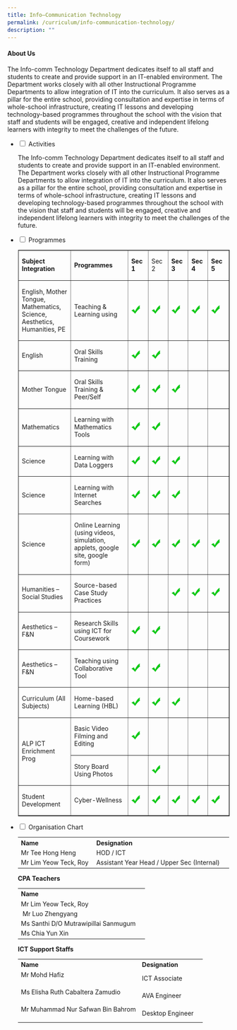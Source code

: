 ```yaml
---
title: Info–Communication Technology
permalink: /curriculum/info-communication-technology/
description: ""
---
```

<h4><strong>About Us</strong></h4>
<p>The Info-comm Technology Department dedicates itself to all staff and students to create and provide support in an IT-enabled environment. The Department works closely with all other Instructional Programme Departments to allow integration of IT into the curriculum. It also serves as a pillar for the entire school, providing consultation and expertise in terms of whole-school infrastructure, creating IT lessons and developing technology-based programmes throughout the school with the vision that staff and students will be engaged, creative and independent lifelong learners with integrity to meet the challenges of the future.</p>
<ul class="jekyllcodex_accordion">
<li><input id="accordion1" type="checkbox"> <label for="accordion1">Activities</label>
<div>
<p>The Info-comm Technology Department dedicates itself to all staff and students to create and provide support in an IT-enabled environment. The Department works closely with all other Instructional Programme Departments to allow integration of IT into the curriculum. It also serves as a pillar for the entire school, providing consultation and expertise in terms of whole-school infrastructure, creating IT lessons and developing technology-based programmes throughout the school with the vision that staff and students will be engaged, creative and independent lifelong learners with integrity to meet the challenges of the future.</p>
</div>
</li>
<li><input id="accordion2" type="checkbox"> <label for="accordion2">Programmes</label>
<div>
<table border="1" width="100%" cellspacing="0" cellpadding="0">
<tbody>
<tr>
<td width="172"><strong>Subject Integration</strong></td>
<td width="239"><strong>Programmes</strong></td>
<td width="54"><strong>Sec 1</strong></td>
<td width="52">
<p>Sec 2&nbsp;</p>
</td>
<td width="54"><strong>Sec 3</strong></td>
<td width="47"><strong>Sec 4</strong></td>
<td width="66"><strong>Sec 5</strong></td>
</tr>
<tr>
<td width="172">
<p>English, Mother Tongue, Mathematics, Science, Aesthetics, Humanities, PE</p>
</td>
<td width="239">
<p>Teaching &amp; Learning using</p>
</td>
<td width="54">
<p><img src="/images/tick.jpg" alt="tick" width="20" height="20"></p>
</td>
<td width="52">
<p><img src="/images/tick.jpg" alt="tick" width="20" height="20"></p>
</td>
<td width="54">
<p><img src="/images/tick.jpg" alt="tick" width="20" height="20"></p>
</td>
<td width="47">
<p><img src="/images/tick.jpg" alt="tick" width="20" height="20"></p>
</td>
<td width="66">
<p><img src="/images/tick.jpg" alt="tick" width="20" height="20"></p>
</td>
</tr>
<tr>
<td width="172">
<p>English</p>
</td>
<td width="239">
<p>Oral Skills Training</p>
</td>
<td width="54">
<p><img src="/images/tick.jpg" alt="tick" width="20" height="20"></p>
</td>
<td width="52">
<p><img src="/images/tick.jpg" alt="tick" width="20" height="20"></p>
</td>
<td width="54">&nbsp;</td>
<td width="47">&nbsp;</td>
<td width="66">&nbsp;</td>
</tr>
<tr>
<td width="172">
<p>Mother Tongue </p>
</td>
<td width="239">
<p>Oral Skills Training &amp; Peer/Self</p>
</td>
<td width="54">
<p><img src="/images/tick.jpg" alt="tick" width="20" height="20"></p>
</td>
<td width="52">
<p><img src="/images/tick.jpg" alt="tick" width="20" height="20"></p>
</td>
<td width="54">
<p><img src="/images/tick.jpg" alt="tick" width="20" height="20"></p>
</td>
<td width="47">&nbsp;</td>
<td width="66">&nbsp;</td>
</tr>
<tr>
<td width="172">
<p>Mathematics</p>
</td>
<td width="239">
<p>Learning with Mathematics Tools&nbsp;</p>
</td>
<td width="54">
<p><img src="/images/tick.jpg" alt="tick" width="20" height="20"></p>
</td>
<td width="52">
<p><img src="/images/tick.jpg" alt="tick" width="20" height="20"></p>
</td>
<td width="54">&nbsp;</td>
<td width="47">&nbsp;</td>
<td width="66">&nbsp;</td>
</tr>
<tr>
<td width="172" height="24">
<p>Science</p>
</td>
<td width="239">
<p>Learning with Data Loggers</p>
</td>
<td width="54">
<p><img src="/images/tick.jpg" alt="tick" width="20" height="20"></p>
</td>
<td width="52">
<p><img src="/images/tick.jpg" alt="tick" width="20" height="20"></p>
</td>
<td width="54">
<p><img src="/images/tick.jpg" alt="tick" width="20" height="20"></p>
</td>
<td width="47">&nbsp;</td>
<td width="66">&nbsp;</td>
</tr>
<tr>
<td width="172" height="28">
<p>Science</p>
</td>
<td width="239">
<p>Learning with Internet Searches</p>
</td>
<td width="54">
<p><img src="/images/tick.jpg" alt="tick" width="20" height="20"></p>
</td>
<td width="52">
<p><img src="/images/tick.jpg" alt="tick" width="20" height="20"></p>
</td>
<td width="54">
<p><img src="/images/tick.jpg" alt="tick" width="20" height="20"></p>
</td>
<td width="47">&nbsp;</td>
<td width="66">&nbsp;</td>
</tr>
<tr>
<td width="172">
<p>Science</p>
</td>
<td width="239">
<p>Online Learning <br>(using videos, simulation, applets, google site, google form)</p>
</td>
<td width="54">
<p><img src="/images/tick.jpg" alt="tick" width="20" height="20"></p>
</td>
<td width="52">
<p><img src="/images/tick.jpg" alt="tick" width="20" height="20"></p>
</td>
<td width="54">
<p><img src="/images/tick.jpg" alt="tick" width="20" height="20"></p>
</td>
<td width="47">
<p><img src="/images/tick.jpg" alt="tick" width="20" height="20"></p>
</td>
<td width="66">
<p><img src="/images/tick.jpg" alt="tick" width="20" height="20"></p>
</td>
</tr>
<tr>
<td width="172">
<p>Humanities – <br>Social Studies</p>
</td>
<td width="239">
<p>Source-based Case Study Practices</p>
</td>
<td width="54">&nbsp;</td>
<td width="52">&nbsp;</td>
<td width="54">
<p><img src="/images/tick.jpg" alt="tick" width="20" height="20"></p>
</td>
<td width="47">
<p><img src="/images/tick.jpg" alt="tick" width="20" height="20"></p>
</td>
<td width="66">
<p><img src="/images/tick.jpg" alt="tick" width="20" height="20"></p>
</td>
</tr>
<tr>
<td width="172">
<p>Aesthetics – F&amp;N</p>
</td>
<td width="239">
<p>Research Skills using ICT for Coursework</p>
</td>
<td width="54">
<p><img src="/images/tick.jpg" alt="tick" width="20" height="20"></p>
</td>
<td width="52">
<p><img src="/images/tick.jpg" alt="tick" width="20" height="20"></p>
</td>
<td width="54">&nbsp;</td>
<td width="47">&nbsp;</td>
<td width="66">&nbsp;</td>
</tr>
<tr>
<td width="172">
<p>Aesthetics – F&amp;N</p>
</td>
<td width="239">
<p>Teaching using Collaborative Tool</p>
</td>
<td width="54">
<p><img src="/images/tick.jpg" alt="tick" width="20" height="20"></p>
</td>
<td width="52">
<p><img src="/images/tick.jpg" alt="tick" width="20" height="20"></p>
</td>
<td width="54">&nbsp;</td>
<td width="47">&nbsp;</td>
<td width="66">&nbsp;</td>
</tr>
<tr>
<td width="172" height="29">
<p>Curriculum (All Subjects)</p>
</td>
<td width="239">
<p>Home-based Learning (HBL)</p>
</td>
<td width="54">
<p><img src="/images/tick.jpg" alt="tick" width="20" height="20"></p>
</td>
<td width="52">
<p><img src="/images/tick.jpg" alt="tick" width="20" height="20"></p>
</td>
<td width="54">
<p><img src="/images/tick.jpg" alt="tick" width="20" height="20"></p>
</td>
<td width="47">&nbsp;</td>
<td width="66">&nbsp;</td>
</tr>
<tr>
<td rowspan="2" width="172">
<p>ALP ICT Enrichment Prog</p>
</td>
<td width="239" height="28">
<p>Basic Video Filming and Editing</p>
</td>
<td width="54">
<p><img src="/images/tick.jpg" alt="tick" width="20" height="20"></p>
</td>
<td width="52">&nbsp;</td>
<td width="54">&nbsp;</td>
<td width="47">&nbsp;</td>
<td width="66">&nbsp;</td>
</tr>
<tr>
<td width="239" height="26">
<p>Story Board Using Photos</p>
</td>
<td width="54">&nbsp;</td>
<td width="52">
<p><img src="/images/tick.jpg" alt="tick" width="20" height="20"></p>
</td>
<td width="54">&nbsp;</td>
<td width="47">&nbsp;</td>
<td width="66">&nbsp;</td>
</tr>
<tr>
<td width="172" height="31">
<p>Student Development</p>
</td>
<td width="239">
<p>Cyber-Wellness</p>
</td>
<td>
<p><img src="/images/tick.jpg" alt="tick" width="20" height="20"></p>
</td>
<td>
<p><img src="/images/tick.jpg" alt="tick" width="20" height="20"></p>
</td>
<td>
<p><img src="/images/tick.jpg" alt="tick" width="20" height="20"></p>
</td>
<td width="47">
<p><img src="/images/tick.jpg" alt="tick" width="20" height="20"></p>
</td>
<td width="66">
<p><img src="/images/tick.jpg" alt="tick" width="20" height="20"></p>
</td>
</tr>
</tbody>
</table>
</div>
</li>
<li><input id="accordion3" type="checkbox"> <label for="accordion3">Organisation Chart</label>
<div>
<table>
<tbody>
<tr>
<th>Name</th>
<th>Designation</th>
<th></th>
</tr>
<tr>
<td>Mr Tee Hong Heng&nbsp;</td>
<td>HOD / ICT</td>
<td></td>
</tr>
<tr>
<td>Mr Lim Yeow Teck, Roy&nbsp;</td>
<td>Assistant Year Head / Upper Sec (Internal)</td>
<td></td>
</tr>
</tbody>
</table>
<p><strong>CPA Teachers</strong></p>
<table>
<tbody>
<tr>
<th>Name</th>
<th></th>
</tr>
<tr>
<td>Mr Lim Yeow Teck, Roy&nbsp;</td>
<td></td>
</tr>
<tr>
<td>&nbsp;Mr Luo Zhengyang</td>
<td></td>
</tr>
<tr>
<td>Ms Santhi D/O Mutrawipillai Sanmugum</td></tr><tr>
<td>Ms Chia Yun Xin</td>
<td></td>
</tr>
</tbody>
</table>
</div>
<p><strong>ICT Support Staffs</strong></p>
<div>
<table>
<tbody>
<tr>
<th>Name</th>
<th>Designation</th>
<th></th>
</tr>
<tr>
<td>Mr Mohd Hafiz<br><br></td>
<td>ICT Associate</td>
<td></td>
</tr>
<tr>
<td>Ms Elisha Ruth Cabaltera Zamudio&nbsp;<br><br></td>
<td>AVA Engineer</td>
<td></td>
</tr>
<tr>
<td>Mr Muhammad Nur Safwan Bin Bahrom<br><br></td>
<td>Desktop Engineer</td>
<td></td>
</tr>
</tbody>
</table>
</div></li></ul>